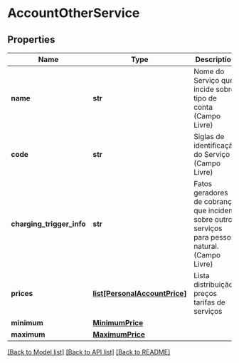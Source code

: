 # AccountOtherService

## Properties
Name | Type | Description | Notes
------------ | ------------- | ------------- | -------------
**name** | **str** | Nome do Serviço que incide sobre tipo de conta (Campo Livre) | 
**code** | **str** | Siglas de identificação do Serviço (Campo Livre) | 
**charging_trigger_info** | **str** | Fatos geradores de cobrança que incidem sobre outros serviços para pessoa natural. (Campo Livre) | 
**prices** | [**list[PersonalAccountPrice]**](PersonalAccountPrice.md) | Lista distribuição preços tarifas de serviços | 
**minimum** | [**MinimumPrice**](MinimumPrice.md) |  | 
**maximum** | [**MaximumPrice**](MaximumPrice.md) |  | 

[[Back to Model list]](../README.md#documentation-for-models) [[Back to API list]](../README.md#documentation-for-api-endpoints) [[Back to README]](../README.md)

